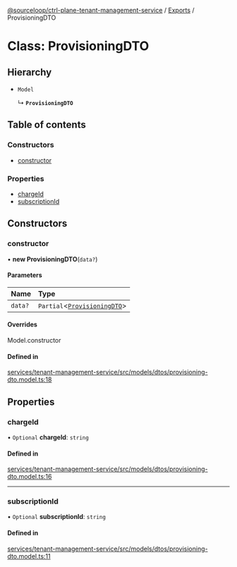 [@sourceloop/ctrl-plane-tenant-management-service](../README.md) / [Exports](../modules.md) / ProvisioningDTO

# Class: ProvisioningDTO

## Hierarchy

- `Model`

  ↳ **`ProvisioningDTO`**

## Table of contents

### Constructors

- [constructor](ProvisioningDTO.md#constructor)

### Properties

- [chargeId](ProvisioningDTO.md#chargeid)
- [subscriptionId](ProvisioningDTO.md#subscriptionid)

## Constructors

### constructor

• **new ProvisioningDTO**(`data?`)

#### Parameters

| Name | Type |
| :------ | :------ |
| `data?` | `Partial`<[`ProvisioningDTO`](ProvisioningDTO.md)\> |

#### Overrides

Model.constructor

#### Defined in

[services/tenant-management-service/src/models/dtos/provisioning-dto.model.ts:18](https://github.com/sourcefuse/arc-saas/blob/5e03dcb/services/tenant-management-service/src/models/dtos/provisioning-dto.model.ts#L18)

## Properties

### chargeId

• `Optional` **chargeId**: `string`

#### Defined in

[services/tenant-management-service/src/models/dtos/provisioning-dto.model.ts:16](https://github.com/sourcefuse/arc-saas/blob/5e03dcb/services/tenant-management-service/src/models/dtos/provisioning-dto.model.ts#L16)

___

### subscriptionId

• `Optional` **subscriptionId**: `string`

#### Defined in

[services/tenant-management-service/src/models/dtos/provisioning-dto.model.ts:11](https://github.com/sourcefuse/arc-saas/blob/5e03dcb/services/tenant-management-service/src/models/dtos/provisioning-dto.model.ts#L11)

